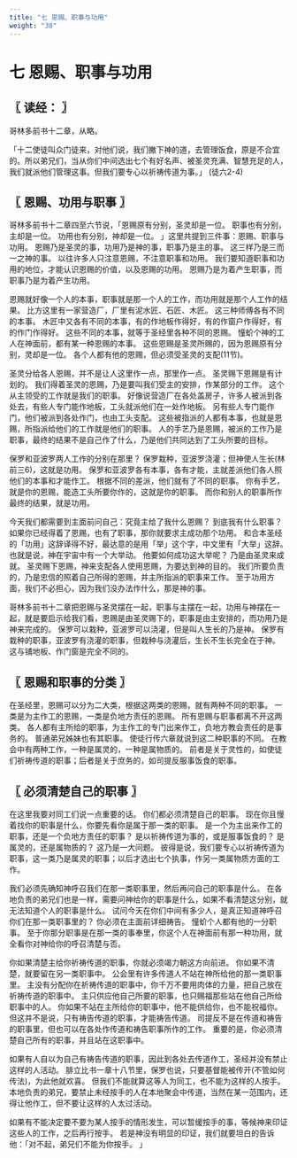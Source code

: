 ```yaml
---
title: "七 恩赐、职事与功用"
weight: "38"
---
```


# 七 恩赐、职事与功用


## 〖 读经： 〗

哥林多前书十二章，从略。

「十二使徒叫众门徒来，对他们说，我们撇下神的道，去管理饭食，原是不合宜的。所以弟兄们，当从你们中间选出七个有好名声、被圣灵充满、智慧充足的人，我们就派他们管理这事。但我们要专心以祈祷传道为事。」
(徒六2-4)

## 〖 恩赐、功用与职事 〗

哥林多前书十二章四至六节说，「恩赐原有分别，圣灵却是一位。
职事也有分别，主却是一位。
功用也有分别，神却是一位。
」这里共提到三件事：恩赐、职事与功用。
恩赐乃是圣灵的事，功用乃是神的事，职事乃是主的事。
这三样乃是三而一之神的事。
以往许多人只注意恩赐，不注意职事和功用。
我们要知道职事和功用的地位，才能认识恩赐的价值，以及恩赐的功用。
恩赐乃是为着产生职事，而职事乃是为着产生功用。

恩赐就好像一个人的本事，职事就是那一个人的工作，而功用就是那个人工作的结果。
比方这里有一家营造厂，厂里有泥水匠、石匠、木匠。
这三种师傅各有不同的本事。
木匠中又各有不同的本事，有的作地板作得好，有的作窗户作得好，有的作门作得好。
这些不同的本事，就等于圣经里各种不同的恩赐。
憧蚧个神的工人在神面前，都有某一种恩赐的本事。
这些恩赐是圣灵所赐的，因为恩赐原有分别，灵却是一位。
各个人都有他的恩赐，但必须受圣灵的支配(11节)。

圣灵分给各人恩赐，并不是让人这里作一点，那里作一点。
圣灵赐下恩赐是有计划的。
我们得着圣灵的恩赐，乃是要叫我们受主的安排，作某部分的工作。
这个从主领受的工作就是我们的职事。
好像说营造厂在各处盖房子，许多人被派到各处去，有些人专门能作地板，工头就派他们在一处作地板。
另有些人专门能作门，他们被派到各处作门，也由工头支配。
这些被指派的人都有本事，也就是恩赐，所指派给他们的工作就是他们的职事。
人的手艺乃是恩赐，被派的工作乃是职事，最终的结果不是自己作了什么，乃是他们共同达到了工头所要的目标。

保罗和亚波罗两人工作的分别在那里？
保罗栽种，亚波罗浇灌；但神使人生长(林前三6)，这就是功用。
保罗和亚波罗各有本事，各有才能，主就差派他们各人照他们的本事和才能作工。
根据不同的差派，他们就有了不同的职事。
你有手艺，就是你的恩赐，能造工头所要你作的，这就是你的职事。
而你和别人的职事所作最终的结果，就是功用。

今天我们都需要到主面前问自己：究竟主给了我什么恩赐？
到底我有什么职事？
如果你已经得着了恩赐，也有了职事，那你就要求主成功那个功用。
和合本圣经的「功用」这辞译得不好，最达意的是用「举」这个字，中文里有「大举」这辞。
也就是说，神在宇宙中有一个大举动。
他要如何成功这大举呢？
乃是由圣灵来成就。
圣灵赐下恩赐，神来支配各人使用恩赐，为要达到神的目的。
我们所要负责的，乃是忠信的照着自己所得的恩赐，并主所指派的职事来工作。
至于功用方面，我们不必担心，因为我们没办法作什么，那是神的事。

哥林多前书十二章把恩赐与圣灵摆在一起，职事与主摆在一起，功用与神摆在一起，就是要启示给我们看，恩赐是由圣灵赐下的，职事是由主安排的，而功用乃是神来完成的。
保罗可以栽种，亚波罗可以浇灌，但是叫人生长的乃是神。
保罗有栽种的职事，亚波罗有浇灌的职事，但栽种与浇灌后，生长不生长完全在于神。
这与铺地板、作门窗是完全不同的。

## 〖 恩赐和职事的分类 〗

在圣经里，恩赐可以分为二大类，根据这两类的恩赐，就有两种不同的职事。
一类是为主作工的恩赐，一类是负地方责任的恩赐。
所有恩赐与职事都离不开这两类。
各人都有主所给的职事，为主作工的专门出来作工，负地方教会责任的是事务的。
普通弟兄姊妹也有其职事。
使徒行传六章就说到这二种职事的不同。
在教会中有两种工作，一种是属灵的，一种是属物质的。
前者是关于灵性的，如使徒们祈祷传道的职事；后者是关于庶务的，如司提反服事饭食的职事。

## 〖 必须清楚自己的职事 〗

在这里我要对同工们说一点重要的话。
你们都必须清楚自己的职事。
现在你且慢着找你的职事是什么，你要先看你是属于那一类的职事。
是一个为主出来作工的职事，还是一个负地方责任的职事？
是以祈祷传道为事的，或是服事饭食的？
是属灵的，还是属物质的？
这乃是一大问题。
彼得是说，我们要专心以祈祷传道为职事，这一类乃是属灵的职事；以后才选出七个执事，作另一类属物质方面的工作。

我们必须先确知神呼召我们在那一类职事里，然后再问自己的职事是什么。
在各地负责的弟兄们也是一样，需要问神给你的职事是什么，如果不看清楚这分别，就无法知道个人的职事是什么。
试问今天在你们中间有多少人，是真正知道神呼召你们在那一类职事里的？
你必须在主面前详细祷告。
憧蚧个人都有他的一分职事。
至于你那分职事是在那一类的事奉里，你这个人在神面前有那一种功用，就全看你对神给你的呼召清楚与否。

你如果清楚主给你祈祷传道的职事，你就必须竭力朝这方向前进。
你如果不清楚，就要留在另一类职事中。
公会里有许多传道人不站在神所给他的那一类职事里。
主没有分配你在祈祷传道的职事中，你千万不要用肉体的力量，把自己放在祈祷传道的职事中。
主只供应他自己所要的职事，也只赐福那些站在他自己所给职事中的人。
你如果不站在主所给你的职事中，他不能供给你，也不能祝福你。
但这并不是说，只有祷告传道的职事，才能祷告传道。
司提反不是在传道和祷告的职事里，但也可以在各处作传道和祷告职事所作的工作。
重要的是，你必须清楚自己所有的职事，并且站在这职事中。

如果有人自以为自己有祷告传道的职事，因此到各处去传道作工，圣经并没有禁止这样的人活动。
腓立比书一章十八节里，保罗也说，只要基督能被传开(不管如何传法)，为此他就欢喜。
但我们不能就算这等人为同工，也不能为这样的人按手。
本地负责的弟兄，要禁止未经按手的人在本地聚会中传道，当然在某一范围内，还得让他作工，但不要让这样的人太过活动。

如果有不能决定要不要为某人按手的情形发生，可以暂缓按手的事，等候神来印证这些人的工作，之后再行按手。
若是神没有明显的印证，我们就要坦白的告诉他：「对不起，弟兄们不能为你按手。
」
